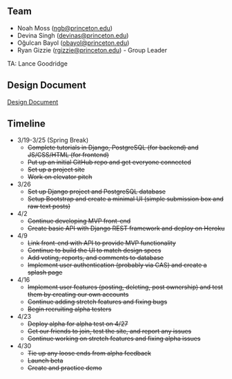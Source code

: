 ## Team
* Noah Moss (ngb@princeton.edu)  
* Devina Singh (devinas@princeton.edu)  
* Oğulcan Bayol (obayol@princeton.edu)  
* Ryan Gizzie (rgizzie@princeton.edu) - Group Leader

TA: Lance Goodridge

## Design Document
[Design Document](https://docs.google.com/document/d/1O8IU8MvJzNO1VNn3uFWB5d6HNoiGz2s87-BDtsRXxH0/edit?usp=sharing)

## Timeline
* 3/19-3/25 (Spring Break)  
  * ~~Complete tutorials in Django, PostgreSQL (for backend) and JS/CSS/HTML (for frontend)~~
  * ~~Put up an initial GitHub repo and get everyone connected~~
  * ~~Set up a project site~~
  * ~~Work on elevator pitch~~
* 3/26
  * ~~Set up Django project and PostgreSQL database~~
  * ~~Setup Bootstrap and create a minimal UI (simple submission box and raw text posts)~~
* 4/2
  * ~~Continue developing MVP front-end~~
  * ~~Create basic API with Django REST framework and deploy on Heroku~~
* 4/9
  * ~~Link front-end with API to provide MVP functionality~~
  * ~~Continue to build the UI to match design specs~~
  * ~~Add voting, reports, and comments to database~~
  * ~~Implement user authentication (probably via CAS) and create a splash page~~
* 4/16
  * ~~Implement user features (posting, deleting, post ownership) and test them by creating our own accounts~~
  * ~~Continue adding stretch features and fixing bugs~~
  * ~~Begin recruiting alpha testers~~
* 4/23
  * ~~Deploy alpha for alpha test on 4/27~~
  * ~~Get our friends to join, test the site, and report any issues~~
  * ~~Continue working on stretch features and fixing alpha issues~~
* 4/30
  * ~~Tie up any loose ends from alpha feedback~~
  * ~~Launch beta~~
  * ~~Create and practice demo~~
